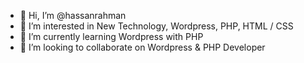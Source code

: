 - 👋 Hi, I’m @hassanrahman
- 👀 I’m interested in New Technology, Wordpress, PHP, HTML / CSS
- 🌱 I’m currently learning Wordpress with PHP
- 💞️ I’m looking to collaborate on Wordpress & PHP Developer


<!---
hassanrahman/hassanrahman is a ✨ special ✨ repository because its `README.md` (this file) appears on your GitHub profile.
You can click the Preview link to take a look at your changes.
--->
